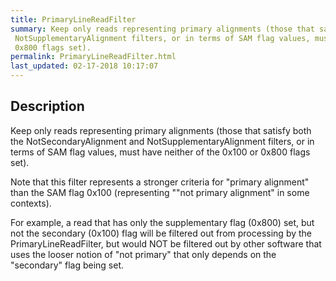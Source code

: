 ```yaml
---
title: PrimaryLineReadFilter
summary: Keep only reads representing primary alignments (those that satisfy both the NotSecondaryAlignment and
 NotSupplementaryAlignment filters, or in terms of SAM flag values, must have neither of the 0x100 or
 0x800 flags set).
permalink: PrimaryLineReadFilter.html
last_updated: 02-17-2018 10:17:07
---
```


## Description

Keep only reads representing primary alignments (those that satisfy both the NotSecondaryAlignment and
 NotSupplementaryAlignment filters, or in terms of SAM flag values, must have neither of the 0x100 or
 0x800 flags set).

 <p>Note that this filter represents a stronger criteria for "primary alignment" than the
 SAM flag 0x100 (representing ""not primary alignment" in some contexts).</p>

 <p>For example, a read that has only the supplementary flag (0x800) set, but not the secondary (0x100)
 flag will be filtered out from processing by the PrimaryLineReadFilter, but would NOT be filtered out by
 other software that uses the looser notion of "not primary" that only depends on the "secondary" flag being set.</p>

